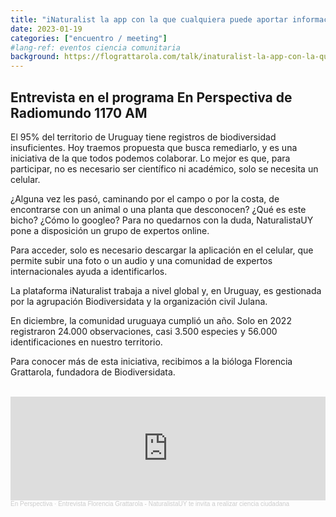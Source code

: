 ```yaml
---
title: "iNaturalist la app con la que cualquiera puede aportar información sobre flora y fauna en Uruguay"
date: 2023-01-19
categories: ["encuentro / meeting"]
#lang-ref: eventos ciencia comunitaria
background: https://flograttarola.com/talk/inaturalist-la-app-con-la-que-cualquiera-puede-aportar-informacion-sobre-flora-y-fauna-en-uruguay/featured_huf65072c3a2bc7cca95cf401e5800d2af_19397056_720x2500_fit_q75_h2_lanczos_3.webp
---
```


## Entrevista en el programa En Perspectiva de Radiomundo 1170 AM

El 95% del territorio de Uruguay tiene registros de biodiversidad insuficientes. Hoy traemos propuesta que busca remediarlo, y es una iniciativa de la que todos podemos colaborar. Lo mejor es que, para participar, no es necesario ser científico ni académico, solo se necesita un celular.

¿Alguna vez les pasó, caminando por el campo o por la costa, de encontrarse con un animal o una planta que desconocen? ¿Qué es este bicho? ¿Cómo lo googleo? Para no quedarnos con la duda, NaturalistaUY pone a disposición un grupo de expertos online.

Para acceder, solo es necesario descargar la aplicación en el celular, que permite subir una foto o un audio y una comunidad de expertos internacionales ayuda a identificarlos.

La plataforma iNaturalist trabaja a nivel global y, en Uruguay, es gestionada por la agrupación Biodiversidata y la organización civil Julana.

En diciembre, la comunidad uruguaya cumplió un año. Solo en 2022 registraron 24.000 observaciones, casi 3.500 especies y 56.000 identificaciones en nuestro territorio.

Para conocer más de esta iniciativa, recibimos a la bióloga Florencia Grattarola, fundadora de Biodiversidata.

<br>

<iframe width="100%" height="166" scrolling="no" frameborder="no" allow="autoplay" src="https://w.soundcloud.com/player/?url=https%3A//api.soundcloud.com/tracks/1427871946&color=ff5500"></iframe><div style="font-size: 10px; color: #cccccc;line-break: anywhere;word-break: normal;overflow: hidden;white-space: nowrap;text-overflow: ellipsis; font-family: Interstate,Lucida Grande,Lucida Sans Unicode,Lucida Sans,Garuda,Verdana,Tahoma,sans-serif;font-weight: 100;"><a href="https://soundcloud.com/en-perspectiva-uy" title="En Perspectiva" target="_blank" style="color: #cccccc; text-decoration: none;">En Perspectiva</a> · <a href="https://soundcloud.com/en-perspectiva-uy/entrevista-florencia-grattarola-naturalistauy-te-invita-a-realizar-ciencia-ciudadana" title="Entrevista Florencia Grattarola - NaturalistaUY te invita a realizar ciencia ciudadana" target="_blank" style="color: #cccccc; text-decoration: none;">Entrevista Florencia Grattarola - NaturalistaUY te invita a realizar ciencia ciudadana</a></div>
